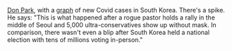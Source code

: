 <a href="https://twitter.com/donpark/status/1296064316630798337">Don Park</a>, with a <a href="http://scripting.com/images/2020/08/19/donParksGraph.png">graph</a> of new Covid cases in South Korea. There's a spike. He says: "This is what happened after a rogue pastor holds a rally in the middle of Seoul and 5,000 ultra-conservatives show up without mask. In comparison, there wasn't even a blip after South Korea held a national election with tens of millions voting in-person." 
